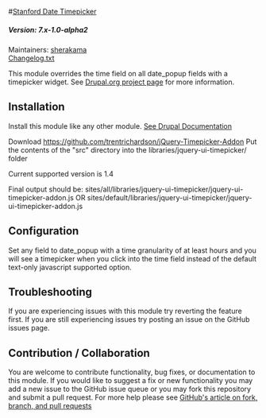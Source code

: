 #[Stanford Date Timepicker](https://github.com/SU-SWS/stanford_date_timepicker)
##### Version: 7.x-1.0-alpha2

Maintainers: [sherakama](https://github.com/sherakama)   
[Changelog.txt](CHANGELOG.txt)

This module overrides the time field on all date_popup fields with a timepicker widget. See [Drupal.org project page](https://www.drupal.org/project/stanford_date_timepicker) for more information.


Installation
---

Install this module like any other module. [See Drupal Documentation](https://drupal.org/documentation/install/modules-themes/modules-7)

Download
https://github.com/trentrichardson/jQuery-Timepicker-Addon
Put the contents of the "src" directory into the libraries/jquery-ui-timepicker/ folder

Current supported version is 1.4

Final output should be:
sites/all/libraries/jquery-ui-timepicker/jquery-ui-timepicker-addon.js
OR
sites/default/libraries/jquery-ui-timepicker/jquery-ui-timepicker-addon.js


Configuration
---

Set any field to date_popup with a time granularity of at least hours and you will see a timepicker when you click into the time field instead of the default text-only javascript supported option.

Troubleshooting
---

If you are experiencing issues with this module try reverting the feature first. If you are still experiencing issues try posting an issue on the GitHub issues page.

Contribution / Collaboration
---

You are welcome to contribute functionality, bug fixes, or documentation to this module. If you would like to suggest a fix or new functionality you may add a new issue to the GitHub issue queue or you may fork this repository and submit a pull request. For more help please see [GitHub's article on fork, branch, and pull requests](https://help.github.com/articles/using-pull-requests)
